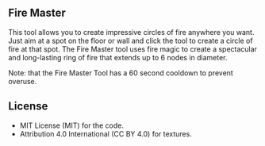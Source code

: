 ## Fire Master

This tool allows you to create impressive circles of fire anywhere you want. Just aim at a spot on the floor or wall and click the tool to create a circle of fire at that spot. The Fire Master tool uses fire magic to create a spectacular and long-lasting ring of fire that extends up to 6 nodes in diameter.

Note: that the Fire Master Tool has a 60 second cooldown to prevent overuse.

## License

* MIT License (MIT) for the code.
* Attribution 4.0 International (CC BY 4.0) for textures.